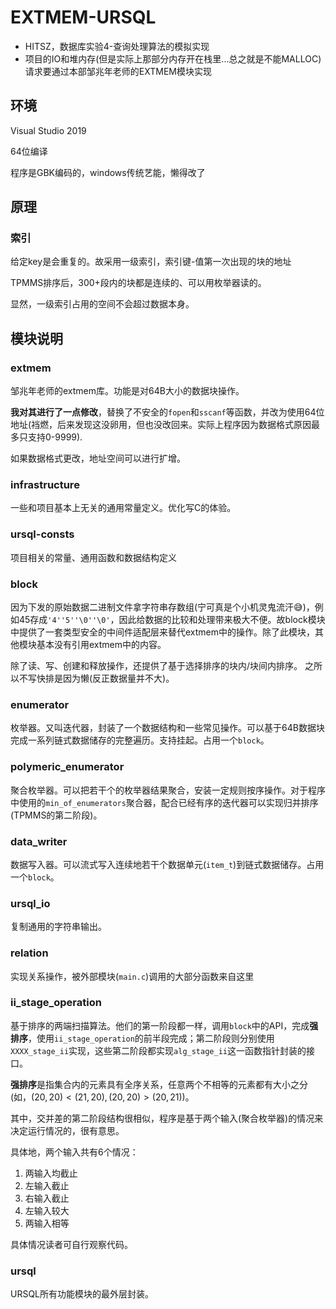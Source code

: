 # EXTMEM-URSQL

- HITSZ，数据库实验4-查询处理算法的模拟实现
- 项目的IO和堆内存(但是实际上那部分内存开在栈里...总之就是不能MALLOC)请求要通过本部邹兆年老师的EXTMEM模块实现

## 环境

Visual Studio 2019

64位编译

程序是GBK编码的，windows传统艺能，懒得改了

## 原理

### 索引

给定key是会重复的。故采用一级索引，索引键-值第一次出现的块的地址

TPMMS排序后，300+段内的块都是连续的、可以用枚举器读的。

显然，一级索引占用的空间不会超过数据本身。

## 模块说明

### extmem

邹兆年老师的extmem库。功能是对64B大小的数据块操作。

**我对其进行了一点修改**，替换了不安全的`fopen`和`sscanf`等函数，并改为使用64位地址(裆燃，后来发现这没卵用，但也没改回来。实际上程序因为数据格式原因最多只支持0-9999).

如果数据格式更改，地址空间可以进行扩增。

### infrastructure

一些和项目基本上无关的通用常量定义。优化写C的体验。

### ursql-consts

项目相关的常量、通用函数和数据结构定义

### block

因为下发的原始数据二进制文件拿字符串存数组(宁可真是个小机灵鬼流汗😅)，例如45存成`'4''5''\0''\0'`，因此给数据的比较和处理带来极大不便。故block模块中提供了一套类型安全的中间件适配层来替代extmem中的操作。除了此模块，其他模块基本没有引用extmem中的内容。

除了读、写、创建和释放操作，还提供了基于选择排序的块内/块间内排序。
之所以不写快排是因为懒(反正数据量并不大)。

### enumerator

枚举器。又叫迭代器，封装了一个数据结构和一些常见操作。可以基于64B数据块完成一系列链式数据储存的完整遍历。支持挂起。占用一个`block`。

### polymeric_enumerator

聚合枚举器。可以把若干个的枚举器结果聚合，安装一定规则按序操作。对于程序中使用的`min_of_enumerators`聚合器，配合已经有序的迭代器可以实现归并排序(TPMMS的第二阶段)。

### data_writer

数据写入器。可以流式写入连续地若干个数据单元(`item_t`)到链式数据储存。占用一个`block`。

### ursql_io

复制通用的字符串输出。

### relation

实现关系操作，被外部模块(`main.c`)调用的大部分函数来自这里

### ii_stage_operation

基于排序的两端扫描算法。他们的第一阶段都一样，调用`block`中的API，完成**强排序**，使用`ii_stage_operation`的前半段完成；第二阶段则分别使用`XXXX_stage_ii`实现，这些第二阶段都实现`alg_stage_ii`这一函数指针封装的接口。

**强排序**是指集合内的元素具有全序关系，任意两个不相等的元素都有大小之分(如，$(20,20)\lt (21,20),(20,20)\gt (20,21)$)。

其中，交并差的第二阶段结构很相似，程序是基于两个输入(聚合枚举器)的情况来决定运行情况的，很有意思。

具体地，两个输入共有6个情况：

1. 两输入均截止
2. 左输入截止
3. 右输入截止
4. 左输入较大
5. 两输入相等

具体情况读者可自行观察代码。

### ursql

URSQL所有功能模块的最外层封装。
